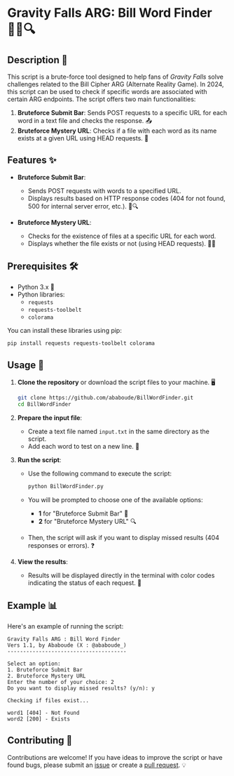 # Gravity Falls ARG: Bill Word Finder 🕵️‍♂️🔍

## Description 📜

This script is a brute-force tool designed to help fans of *Gravity Falls* solve challenges related to the Bill Cipher ARG (Alternate Reality Game). In 2024, this script can be used to check if specific words are associated with certain ARG endpoints. The script offers two main functionalities:

1. **Bruteforce Submit Bar**: Sends POST requests to a specific URL for each word in a text file and checks the response. 📤
2. **Bruteforce Mystery URL**: Checks if a file with each word as its name exists at a given URL using HEAD requests. 🔗

## Features ✨

- **Bruteforce Submit Bar**:
  - Sends POST requests with words to a specified URL.
  - Displays results based on HTTP response codes (404 for not found, 500 for internal server error, etc.). 🚫🔍

- **Bruteforce Mystery URL**:
  - Checks for the existence of files at a specific URL for each word.
  - Displays whether the file exists or not (using HEAD requests). 📁✅

## Prerequisites 🛠️

- Python 3.x 🐍
- Python libraries:
  - `requests`
  - `requests-toolbelt`
  - `colorama`

You can install these libraries using pip:

```bash
pip install requests requests-toolbelt colorama
```

## Usage 🚀

1. **Clone the repository** or download the script files to your machine. 🖥️

   ```bash
   git clone https://github.com/ababoude/BillWordFinder.git
   cd BillWordFinder
   ```

2. **Prepare the input file**:
   - Create a text file named `input.txt` in the same directory as the script.
   - Add each word to test on a new line. 📝

3. **Run the script**:
   - Use the following command to execute the script:

     ```bash
     python BillWordFinder.py
     ```

   - You will be prompted to choose one of the available options:
     - **1** for "Bruteforce Submit Bar" 📨
     - **2** for "Bruteforce Mystery URL" 🔍

   - Then, the script will ask if you want to display missed results (404 responses or errors). ❓

4. **View the results**:
   - Results will be displayed directly in the terminal with color codes indicating the status of each request. 🌈

## Example 📊

Here's an example of running the script:

```
Gravity Falls ARG : Bill Word Finder
Vers 1.1, by Ababoude (X : @ababoude_)
--------------------------------------

Select an option:
1. Bruteforce Submit Bar
2. Bruteforce Mystery URL
Enter the number of your choice: 2
Do you want to display missed results? (y/n): y

Checking if files exist...

word1 [404] - Not Found
word2 [200] - Exists
```

## Contributing 🤝

Contributions are welcome! If you have ideas to improve the script or have found bugs, please submit an [issue](https://github.com/your-username/your-repo/issues) or create a [pull request](https://github.com/your-username/your-repo/pulls). 💡
